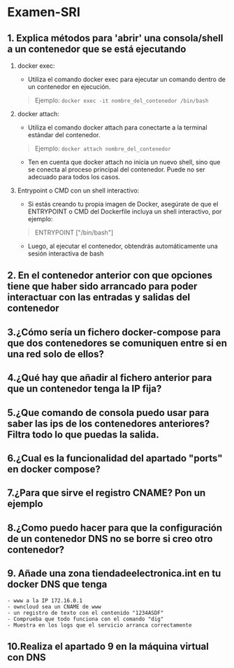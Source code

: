 # Examen-SRI

## 1. Explica métodos para 'abrir' una consola/shell a un contenedor que se está ejecutando
 1. docker exec:
    - Utiliza el comando docker exec para ejecutar un comando dentro de un contenedor en ejecución.
    > Ejemplo:
        `docker exec -it nombre_del_contenedor /bin/bash`
 2. docker attach:
    - Utiliza el comando docker attach para conectarte a la terminal estándar del contenedor.
    > Ejemplo:
        `docker attach nombre_del_contenedor`
    - Ten en cuenta que docker attach no inicia un nuevo shell, sino que se conecta al proceso principal del contenedor. Puede no ser adecuado para todos los casos.
 3. Entrypoint o CMD con un shell interactivo:

    - Si estás creando tu propia imagen de Docker, asegúrate de que el ENTRYPOINT o CMD del Dockerfile incluya un shell interactivo, por ejemplo:
    > ENTRYPOINT ["/bin/bash"]
    - Luego, al ejecutar el contenedor, obtendrás automáticamente una sesión interactiva de bash

## 2. En el contenedor anterior con que opciones tiene que haber sido arrancado para poder interactuar con las entradas y salidas del contenedor


## 3.¿Cómo sería un fichero docker-compose para que dos contenedores se comuniquen entre si en una red solo de ellos?


## 4.¿Qué hay que añadir al fichero anterior para que un contenedor tenga la IP fija?


## 5.¿Que comando de consola puedo usar para saber las ips de los contenedores anteriores? Filtra todo lo que puedas la salida.


## 6.¿Cual es la funcionalidad del apartado "ports" en docker compose?


## 7.¿Para que sirve el registro CNAME? Pon un ejemplo


## 8.¿Como puedo hacer para que la configuración de un contenedor DNS no se borre si creo otro contenedor?


## 9. Añade una zona tiendadeelectronica.int en tu docker DNS que tenga

    - www a la IP 172.16.0.1
    - owncloud sea un CNAME de www
    - un registro de texto con el contenido "1234ASDF"
    - Comprueba que todo funciona con el comando "dig"
    - Muestra en los logs que el servicio arranca correctamente

## 10.Realiza el apartado 9 en la máquina virtual con DNS